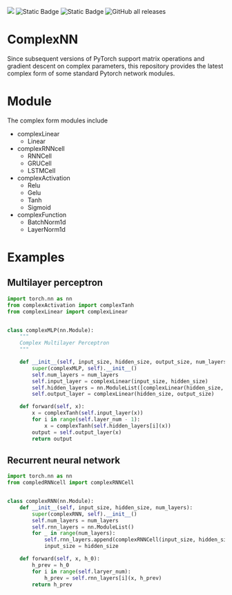 ![](https://img.shields.io/hexpm/l/plug)
![Static Badge](https://img.shields.io/badge/Language-Python_|_PyTorch-green)
![Static Badge](https://img.shields.io/badge/Platform-Win_|_Mac-pink)
![GitHub all releases](https://img.shields.io/github/downloads/XinyuanLiao/ComplexNN/total)
# ComplexNN
Since subsequent versions of PyTorch support matrix operations and gradient descent on complex parameters, this repository provides the latest complex form of some standard Pytorch network modules.

# Module
The complex form modules include
* complexLinear
    - Linear
* complexRNNcell
    - RNNCell
    - GRUCell
    - LSTMCell
* complexActivation
    - Relu
    - Gelu
    - Tanh
    - Sigmoid
* complexFunction
    - BatchNorm1d
    - LayerNorm1d

# Examples
## Multilayer perceptron
```python
import torch.nn as nn
from complexActivation import complexTanh
from complexLinear import complexLinear


class complexMLP(nn.Module):
    """
    Complex Multilayer Perceptron
    """

    def __init__(self, input_size, hidden_size, output_size, num_layers):
        super(complexMLP, self).__init__()
        self.num_layers = num_layers
        self.input_layer = complexLinear(input_size, hidden_size)
        self.hidden_layers = nn.ModuleList([complexLinear(hidden_size, hidden_size) for _ in range(num_layers - 1)])
        self.output_layer = complexLinear(hidden_size, output_size)

    def forward(self, x):
        x = complexTanh(self.input_layer(x))
        for i in range(self.layer_num - 1):
            x = complexTanh(self.hidden_layers[i](x))
        output = self.output_layer(x)
        return output
```

## Recurrent neural network
```python
import torch.nn as nn
from compledRNNcell import complexRNNCell


class complexRNN(nn.Module):
    def __init__(self, input_size, hidden_size, num_layers):
        super(complexRNN, self).__init__()
        self.num_layers = num_layers
        self.rnn_layers = nn.ModuleList()
        for _ in range(num_layers):
            self.rnn_layers.append(complexRNNCell(input_size, hidden_size))
            input_size = hidden_size

    def forward(self, x, h_0):
        h_prev = h_0
        for i in range(self.laryer_num):
            h_prev = self.rnn_layers[i](x, h_prev)
        return h_prev
```
